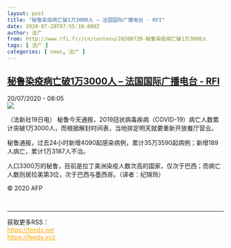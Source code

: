 ```yaml
---
layout: post
title: "秘鲁染疫病亡破1万3000人 – 法国国际广播电台 - RFI"
date: 2020-07-20T07:55:10.000Z
author: 法广
from: http://www.rfi.fr//cn/contenu/20200720-秘鲁染疫病亡破1万3000人
tags: [ 法广 ]
categories: [ news, 法广 ]
---
```

<!--1595231710000-->
[秘鲁染疫病亡破1万3000人 – 法国国际广播电台 - RFI](http://www.rfi.fr//cn/contenu/20200720-%E7%A7%98%E9%B2%81%E6%9F%93%E7%96%AB%E7%97%85%E4%BA%A1%E7%A0%B41%E4%B8%873000%E4%BA%BA)
------

<div>
<div>20/07/2020 - 08:05</div><img src="https://s.rfi.fr/media/display/10cb2b4c-ca5a-11ea-932a-005056a98db9/w:310/p:16x9/health0002b.200720140502.jpg"><div class="t-content__body u-clearfix"><div class="m-interstitial"></div><p>（法新社19日电）    秘鲁今天通报，2019冠状病毒疾病（COVID-19）病亡人数累计突破1万3000人，而根据解封时间表，当地排定明天就要重新开放餐厅营业。</p><p>    秘鲁通报，过去24小时新增4090起感染病例，累计35万3590起病例；新增189人病亡，累计1万3187人不治。</p><p>    人口3300万的秘鲁，目前是拉丁美洲染疫人数次高的国家，仅次于巴西；而病亡人数则居拉美第3位，次于巴西与墨西哥。（译者：纪锦玲）</p><p class="t-copyright">© 2020 AFP</p>        </div><br><hr><div>获取更多RSS：<br><a href="https://feedx.net" style="color:orange" target="_blank">https://feedx.net</a> <br><a href="https://feedx.xyz" style="color:orange" target="_blank">https://feedx.xyz</a><br></div>
</div>
